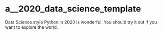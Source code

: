 # a__2020_data_science_template
Data Science style Python in 2020 is wonderful. You should try it out if  you want to explore the world.
